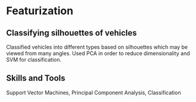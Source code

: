 # Featurization

## Classifying silhouettes of vehicles

Classified vehicles into different types based on silhouettes which may be viewed from many angles. Used PCA in order to reduce dimensionality and SVM for classification.

## Skills and Tools

Support Vector Machines, Principal Component Analysis, Classification
